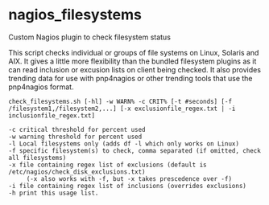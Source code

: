 # nagios_filesystems
Custom Nagios plugin to check filesystem status

This script checks individual or groups of file systems on Linux, Solaris and AIX. It gives a little more flexibility than the bundled filesystem plugins as it can read inclusion or excusion lists on client being checked. It also provides trending data for use with pnp4nagios or other trending tools that use the pnp4nagios format.




    check_filesystems.sh [-hl] -w WARN% -c CRIT% [-t #seconds] [-f /filesystem1,/filesystem2,...] [-x exclusionfile_regex.txt | -i inclusionfile_regex.txt]

    -c critical threshold for percent used
    -w warning threshold for percent used
    -l Local filesystems only (adds df -l which only works on Linux)
    -f specific filesystem(s) to check, comma separated (if omitted, check all filesystems)
    -x file containing regex list of exclusions (default is /etc/nagios/check_disk_exclusions.txt)
         (-x also works with -f, but -x takes prescedence over -f)
    -i file containing regex list of inclusions (overrides exclusions)
    -h print this usage list.

